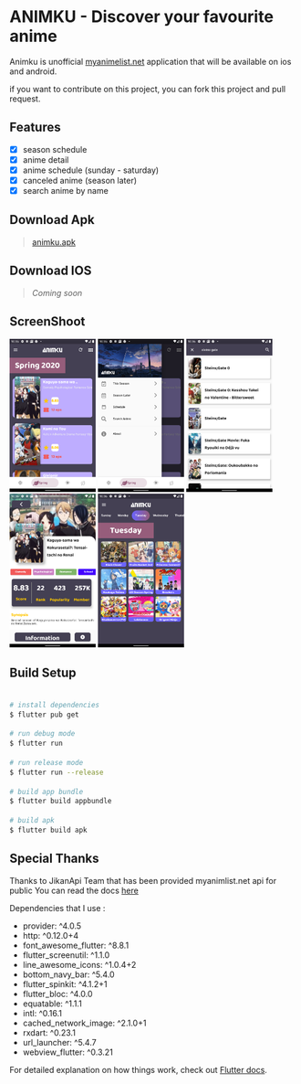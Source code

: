 # ANIMKU - Discover your favourite anime

Animku is unofficial [myanimelist.net](https://myanimelist.net) application that will be available on ios and android.

if you want to contribute on this project, you can fork this project and pull request.


## Features

- [x] season schedule
- [x] anime detail
- [x] anime schedule (sunday - saturday)
- [x] canceled anime (season later)
- [x] search anime by name

## Download Apk
> [animku.apk](https://github.com/febryardiansyah/animku/releases/tag/0.1)

## Download IOS
> _Coming soon_

## ScreenShoot
<img src="assets/ss/ss1.png" width="30%"> <img src="assets/ss/ss2.png" width="30%">
<img src="assets/ss/ss3.png" width="30%"> <img src="assets/ss/ss4.png" width="30%">
<img src="assets/ss/ss5.png" width="30%">

## Build Setup
``` bash

# install dependencies
$ flutter pub get

# run debug mode
$ flutter run

# run release mode
$ flutter run --release

# build app bundle
$ flutter build appbundle

# build apk
$ flutter build apk

```

## Special Thanks
Thanks to JikanApi Team that has been provided myanimlist.net api for public
You can read the docs [here](https://jikan.docs.apiary.io/)

Dependencies that I use :
- provider: ^4.0.5
- http: ^0.12.0+4
- font_awesome_flutter: ^8.8.1
- flutter_screenutil: ^1.1.0
- line_awesome_icons: ^1.0.4+2
- bottom_navy_bar: ^5.4.0
- flutter_spinkit: ^4.1.2+1
- flutter_bloc: ^4.0.0
- equatable: ^1.1.1
- intl: ^0.16.1
- cached_network_image: ^2.1.0+1
- rxdart: ^0.23.1
- url_launcher: ^5.4.7
- webview_flutter: ^0.3.21


For detailed explanation on how things work, check out [Flutter docs](https://flutter.dev/docs).
